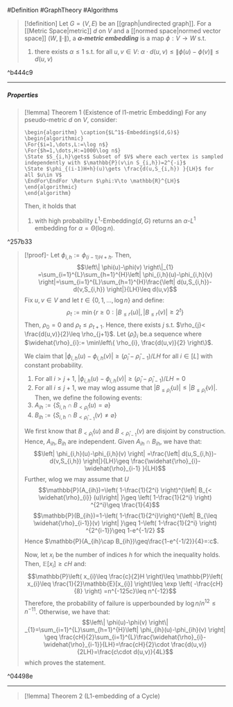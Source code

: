 #Definition #GraphTheory #Algorithms 

> [!definition]
> Let $G=(V,E)$ be an [[graph|undirected graph]]. For a [[Metric Space|metric]] $d$ on $V$ and a [[normed space|normed vector space]] $(W,\|\cdot\|)$, a ***$\alpha$-metric embedding*** is a map $\phi:V\to W$ s.t. 
> 1. there exists $\alpha\leq 1$ s.t. for all $u,v\in V$:  $\alpha\cdot d(u,v)\leq \left\| \phi(u)-\phi(v) \right\|\leq d(u,v)$

^b444c9

---
##### Properties
> [!lemma] Theorem 1 (Existence of l1-metric Embedding)
> For any pseudo-metric $d$ on $V$, consider:
> ```pseudo
> \begin{algorithm} \caption{$L^1$-Embedding$(d,G)$}
> \begin{algorithmic}
> \For{$i=1,\dots,L:=\log n$}
> \For{$h=1,\dots,H:=1000\log n$}
> \State $S_{i,h}\gets$ Subset of $V$ where each vertex is sampled independently with $\mathbb{P}(v\in S_{i,h})=2^{-i}$
> \State $\phi_{(i-1)H+h}(u)\gets \frac{d(u,S_{i,h}) }{LH}$ for all $u\in V$
>\EndFor\EndFor \Return $\phi:V\to \mathbb{R}^{LH}$
> \end{algorithmic}
> \end{algorithm}
> ```
> Then, it holds that
> 1. with high probability $L^1\text{-Embedding}(d,G)$ returns an $\alpha$-$L^1$ embedding for $\alpha=\Theta(\log n)$.

^257b33

> [!proof]-
> Let $\phi_{i,h}:=\phi_{(i-1)H+h}$. Then, $$\left\| \phi(u)-\phi(v) \right\|_{1} =\sum_{i=1}^{L}\sum_{h=1}^{H}\left| \phi_{i,h}(u)-\phi_{i,h}(v) \right|=\sum_{i=1}^{L}\sum_{h=1}^{H}\frac{\left| d(u,S_{i,h})-d(v,S_{i,h}) \right|}{LH}\leq d(u,v)$$
> Fix $u,v\in V$ and let $t\in\{ 0,1,\dots,\log n \}$ and define: $$\rho_{t}:=\min\{r\geq 0: \left| B_{\leq r} (u)\right|  ,\left| B_{\leq r} (v)\right| \geq 2^t\}$$Then, $\rho_{0}=0$ and $\rho_{t}\leq \rho_{t+1}$. Hence, there exists $j$ s.t. $\rho_{j}< \frac{d(u,v)}{2}\leq \rho_{j+1}$. Let $(\widehat{\rho}_{i})_{i}$ be.a sequence where $\widehat{\rho}_{i}:= \min\left\{  \rho_{i}, \frac{d(u,v)}{2}  \right\}$. 
> 
> We claim that $\left| \phi_{i,h}(u)-\phi_{i,h}(v) \right|\geq (\widehat{\rho}_{i}-\widehat{\rho}_{i-1}) / LH$ for all $i\in[L]$ with constant probability.
> 1. For all $i> j+1$, $\left| \phi_{i,h}(u)-\phi_{i,h}(v) \right| \geq  (\widehat{\rho}_{i}-\widehat{\rho}_{i-1}) / LH = 0$
> 2. For all $i\leq j+1$, we may wlog assume that $\left| B_{\leq \widehat{\rho}_{i}}(u) \right|\leq \left| B_{\leq \widehat{\rho}_{i}}(v) \right|$. Then, we define the following events: 
> 	1. $A_{ih}:=\{ S_{i,h}\cap B_{<\widehat{\rho}_{i}}(u)=\varnothing \}$
> 	2. $B_{ih}:=\{ S_{i,h}\cap B_{<\widehat{\rho}_{i-1}}(v)\neq\varnothing \}$
> 	
> 	We first know that $B_{<\widehat{\rho}_{i}}(u)$ and $B_{<\widehat{\rho}_{i-1}}(v)$ are disjoint by construction. Hence, $A_{ih},B_{ih}$ are independent. Given $A_{ih}\cap B_{ih}$, we have that: $$\left| \phi_{i,h}(u)-\phi_{i,h}(v) \right| =\frac{\left| d(u,S_{i,h})-d(v,S_{i,h}) \right|}{LH}\geq \frac{\widehat{\rho}_{i}-\widehat{\rho}_{i-1} }{LH}$$Further, wlog we may assume that $U$ $$\mathbb{P}(A_{ih})=\left( 1-\frac{1}{2^i} \right)^{\left| B_{< \widehat{\rho}_{i}} (u)\right| }\geq \left( 1-\frac{1}{2^i} \right) ^{2^i}\geq \frac{1}{4}$$$$\mathbb{P}(B_{ih})=1-\left(  1-\frac{1}{2^i}\right)^{\left| B_{\leq \widehat{\rho}_{i-1}}(v) \right| }\geq 1-\left( 1-\frac{1}{2^i} \right) ^{2^{i-1}}\geq 1-e^{-1/2} $$Hence $\mathbb{P}(A_{ih}\cap B_{ih})\geq\frac{1-e^{-1/2}}{4}=:c$.
> 
> Now, let $x_{i}$ be the number of indices $h$ for which the inequality holds. Then, $\mathbb{E}[x_{i}]\geq cH$ and:$$\mathbb{P}\left( x_{i}\leq \frac{c}{2}H \right)\leq \mathbb{P}\left( x_{i}\leq \frac{1}{2}\mathbb{E}[x_{i}] \right)\leq \exp \left( -\frac{cH}{8} \right) =n^{-125c}\leq n^{-12}$$Therefore, the probability of failure is upperbounded by $\log n / n^{12}\leq n^{-11}$. Otherwise, we have that: $$\left\| \phi(u)-\phi(v) \right\| _{1}=\sum_{i=1}^{L}\sum_{h=1}^{H}\left| \phi_{ih}(u)-\phi_{ih}(v) \right| \geq \frac{cH}{2}\sum_{i=1}^{L}\frac{\widehat{\rho}_{i}-\widehat{\rho}_{i-1}}{LH}=\frac{cH}{2}\cdot  \frac{d(u,v)}{2LH}=\frac{c\cdot d(u,v)}{4L}$$which proves the statement. 

^04498e

---
> [!lemma] Theorem 2 (L1-embedding of a Cycle)
> 